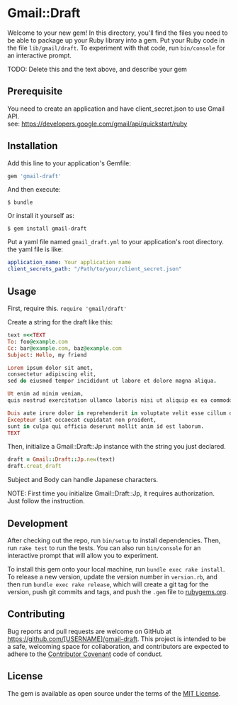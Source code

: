 # Gmail::Draft

Welcome to your new gem! In this directory, you'll find the files you need to be able to package up your Ruby library into a gem. Put your Ruby code in the file `lib/gmail/draft`. To experiment with that code, run `bin/console` for an interactive prompt.

TODO: Delete this and the text above, and describe your gem

## Prerequisite

You need to create an application and have client_secret.json to use Gmail API.  
see:
https://developers.google.com/gmail/api/quickstart/ruby

## Installation

Add this line to your application's Gemfile:

```ruby
gem 'gmail-draft'
```

And then execute:

    $ bundle

Or install it yourself as:

    $ gem install gmail-draft

Put a yaml file named `gmail_draft.yml` to your application's root directory.
the yaml file is like: 
```yaml
application_name: Your application name 
client_secrets_path: "/Path/to/your/client_secret.json"
```
## Usage

First, require this.
`require 'gmail/draft'`

Create a string for the draft like this:
```ruby
text =<<TEXT
To: foo@example.com
Cc: bar@example.com, baz@example.com
Subject: Hello, my friend

Lorem ipsum dolor sit amet,
consectetur adipiscing elit,
sed do eiusmod tempor incididunt ut labore et dolore magna aliqua.

Ut enim ad minim veniam,
quis nostrud exercitation ullamco laboris nisi ut aliquip ex ea commodo consequat.

Duis aute irure dolor in reprehenderit in voluptate velit esse cillum dolore eu fugiat nulla pariatur.
Excepteur sint occaecat cupidatat non proident,
sunt in culpa qui officia deserunt mollit anim id est laborum.
TEXT
```

Then, initialize a Gmail::Draft::Jp instance with the string you just declared.
```ruby
draft = Gmail::Draft::Jp.new(text)
draft.creat_draft
```

Subject and Body can handle Japanese characters.

NOTE: First time you initialize Gmail::Draft::Jp, it requires authorization.  
Just follow the instruction.

## Development

After checking out the repo, run `bin/setup` to install dependencies. Then, run `rake test` to run the tests. You can also run `bin/console` for an interactive prompt that will allow you to experiment.

To install this gem onto your local machine, run `bundle exec rake install`. To release a new version, update the version number in `version.rb`, and then run `bundle exec rake release`, which will create a git tag for the version, push git commits and tags, and push the `.gem` file to [rubygems.org](https://rubygems.org).

## Contributing

Bug reports and pull requests are welcome on GitHub at https://github.com/[USERNAME]/gmail-draft. This project is intended to be a safe, welcoming space for collaboration, and contributors are expected to adhere to the [Contributor Covenant](http://contributor-covenant.org) code of conduct.


## License

The gem is available as open source under the terms of the [MIT License](http://opensource.org/licenses/MIT).

